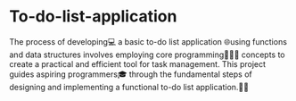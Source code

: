 # To-do-list-application
The process of developing💻 a basic to-do list application 🌐using functions and data structures involves employing core programming👩🏻‍💻 concepts to create a practical and efficient tool for task management. This project guides aspiring programmers🎓 through the fundamental steps of designing and implementing a functional to-do list application.🚀✨

